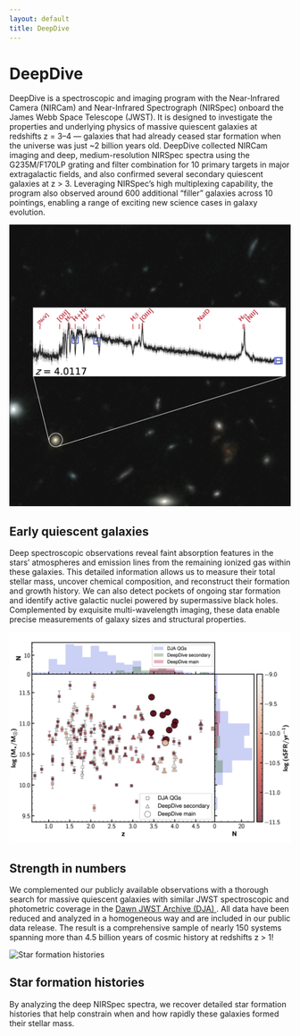 ```yaml
---
layout: default
title: DeepDive
---
```


# DeepDive

DeepDive is a spectroscopic and imaging program with the Near-Infrared Camera (NIRCam) and Near-Infrared Spectrograph (NIRSpec) onboard the James Webb Space Telescope (JWST). It is designed to investigate the properties and underlying physics of massive quiescent galaxies at redshifts z = 3–4 — galaxies that had already ceased star formation when the universe was just ~2 billion years old. DeepDive collected NIRCam imaging and deep, medium-resolution NIRSpec spectra using the G235M/F170LP grating and filter combination for 10 primary targets in major extragalactic fields, and also confirmed several secondary quiescent galaxies at z > 3. Leveraging NIRSpec’s high multiplexing capability, the program also observed around 600 additional “filler” galaxies across 10 pointings, enabling a range of exciting new science cases in galaxy evolution.

<div class="science-section">

  <div class="science-row">
    <img src="images/website_sxds_27434.png" alt="Quiescent Galaxies">
    <div>
      <h2>Early quiescent galaxies</h2>
      <p>Deep spectroscopic observations reveal faint absorption features in the stars’ atmospheres and emission lines from the remaining ionized gas within these galaxies. This detailed information allows us to measure their total stellar mass, uncover chemical composition, and reconstruct their formation and growth history. We can also detect pockets of ongoing star formation and identify active galactic nuclei powered by supermassive black holes. Complemented by exquisite multi-wavelength imaging, these data enable precise measurements of galaxy sizes and structural properties.</p>
    </div>
  </div>

  <div class="science-row reverse">
    <img src="images/Mstar-z.jpg" alt="Strength in numbers">
    <div>
      <h2>Strength in numbers</h2>
      <p>We complemented our publicly available observations with a thorough search for massive quiescent galaxies with similar JWST spectroscopic and photometric coverage in the <a href="https://dawn-cph.github.io/dja/index.html" target="_blank" rel="noopener noreferrer"> Dawn JWST Archive (DJA) </a>.  All data have been reduced and analyzed in a homogeneous way and are included in our public data release. The result is a comprehensive sample of nearly 150 systems spanning more than 4.5 billion years of cosmic history at redshifts z > 1!</p>
    </div>
  </div>

  <div class="science-row">
    <img src="/images/science_topic3.jpg" alt="Star formation histories">
    <div>
      <h2>Star formation histories</h2>
      <p>By analyzing the deep NIRSpec spectra, we recover detailed star formation histories that help constrain when and how rapidly these galaxies formed their stellar mass.</p>
    </div>
  </div>

</div>
